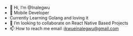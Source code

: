 - 👋 Hi, I’m @Inalegwu
- 👀 Mobile Developer
- Currently Learning Golang and loving it
- 💞️ I’m looking to collaborate on React Native Based Projects
- 📫 How to reach me email :ikwueinalegwu@gmail.com

<!---
Inalegwu/Inalegwu is a ✨ special ✨ repository because its `README.md` (this file) appears on your GitHub profile.
You can click the Preview link to take a look at your changes.
--->
